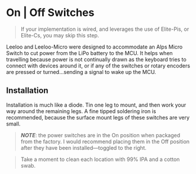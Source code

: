 # On | Off Switches
> If your implementation is wired, and leverages the use of Elite-Pis, or Elite-Cs, you may skip this step.

Leeloo and Leeloo-Micro were designed to accommodate an Alps Micro Switch to cut power from the LiPo battery to the MCU.  It helps when travelling because power is not continually drawn as the keyboard tries to connect with devices around it, or if any of the switches or rotary encoders are pressed or turned…sending a signal to wake up the MCU.

## Installation
Installation is much like a diode.  Tin one leg to mount, and then work your way around the remaining legs.  A fine tipped soldering iron is recommended, because the surface mount legs of these switches are very small.

> ***NOTE***: the power switches are in the On position when packaged from the factory.  I would recommend placing them in the Off position after they have been installed—toggled to the right.

> Take a moment to clean each location with 99% IPA and a cotton swab.
